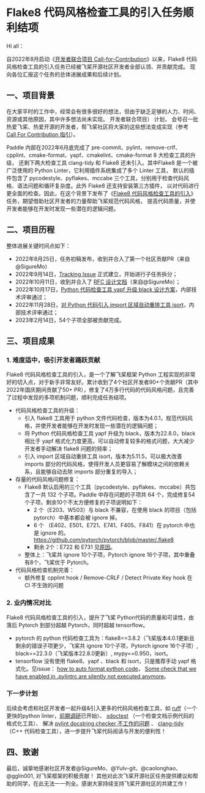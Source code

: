 # Flake8 代码风格检查工具的引入任务顺利结项

Hi all：

自2022年8月启动《[开发者联合项目 Call-for-Contribution](../)》以来，Flake8 代码风格检查工具的引入任务已经被飞桨开源社区开发者全部认领、并贡献完成。
现向各位汇报这个任务的总体进展成果和后续计划。

## 一、项目背景

在大家平时的工作中，经常会有很多很好的想法，但由于缺乏足够的人力、时间、资源或其他原因，其中许多想法尚未实现。 开发者联合项目） 计划，
会号召一批热爱飞桨、热爱开源的开发者，帮飞桨社区将大家的这些想法变成实现（参考 [Call For Contribution 指引](../guide-to-call-for-contribution_cn.md)）。

Paddle 内部在2022年6月底完成了 pre-commit、pylint、remove-crlf、cpplint、cmake-format、yapf、cmakelint、cmake-format 8 大检查工具的升级，
还剩下两大检查工具 clang-tidy 和 Flake8 还未引入。其中Flake8 是一个被广泛使用的 Python Linter，它利用插件系统集成了多个 Linter 工具，
默认的插件包含了 pycodestyle、pyflakes、mccabe 三个工具，分别用于检查代码风格、语法问题和循环复杂度。此外 Flake8 还支持安装第三方插件，
以对代码进行更全面的检查。因此，在这个背景下发布了《[Flake8 代码风格检查工具的引入](code_style_flake8.md)》任务，期望借助社区开发者的力量帮助飞桨规范代码风格，
提高代码质量，并使开发者能够在开发时发现一些潜在的逻辑问题。

## 二、项目历程

整体进展关键时间点如下：

* 2022年8月25日，任务初稿发布，收到并合入了第一个社区贡献PR（来自@SigureMo）
* 2022年9月14日，[Tracking Issue](https://github.com/PaddlePaddle/Paddle/issues/46039) 正式建立，开始进行子任务拆分；
* 2022年10月11日，收到并合入了 [RFC 设计文档](https://github.com/PaddlePaddle/community/blob/master/rfcs/CodeStyle/20220927_introducing_flake8.md)（来自@SigureMo）；
* 2022年10月17日，[Python 代码检查工具 yapf 升级 black 设计方案](https://github.com/PaddlePaddle/community/blob/master/rfcs/CodeStyle/20221018_introducing_black.md)，内部技术评审通过；
* 2022年11月28日，[对 Python 代码引入 import 区域自动重排工具 isort](https://github.com/PaddlePaddle/community/blob/master/rfcs/CodeStyle/20221111_introducing_isort.md)，内部技术评审通过；
* 2023年2月14日，54个子项全部被贡献完成。

## 三、项目成果
### 1. 难度适中，吸引开发者踊跃贡献
Flake8 代码风格检查工具的引入，是一个了解飞桨框架 Python 工程实现的非常好的切入点，对于新手非常友好。累计收到了4个社区开发者90+个贡献PR（其中2022年国庆期间贡献了50+ PR），修复了4万多行代码的代码风格问题，且完善了过程中发现的多项机制问题，顺利完成任务结项。
* 代码风格检查工具的升级：
  * 引入 flake8 工具用于 python 文件代码检查，版本为4.0.1，规范代码风格，并使开发者能够在开发时发现一些潜在的逻辑问题；
  * 将 Python 代码风格检查工具 yapf 升级为 black，版本为22.8.0，black 相比于 yapf 格式化力度更高，可以自动修复较多的格式问题，大大减少开发者手动解决 flake8 问题的频率；
  * 引入 import 区域自动重排工具 isort，版本为5.11.5，可以极大改善 imports 部分的代码风格，使得开发人员更容易了解模块之间的依赖关系，且能够自动去除 imports 部分重复的导入；
* 存量的代码风格问题修复：
  * Flake8 默认启用的三个工具（pycodestyle、pyflakes、mccabe）共包含了一共 132 个子项。Paddle 中存在问题的子项共 64 个，完成修复54个子项，剩余10个不太方便修复的子项说明如下：
    * 2 个（E203、W503）与 black 不兼容，在使用 black 的项目（包括 pytorch）中基本都会被 ignore 掉。
    * 6 个 （E402、E501、E721、E741、F405、F841）在 pytorch 中也是 ignore 的。https://github.com/pytorch/pytorch/blob/master/.flake8
    * 剩余 2个：E722 和 E731 见[原因](https://github.com/PaddlePaddle/Paddle/pull/50458#issuecomment-1429522203)。
  * 整体上：飞桨共 ignore 10个子项，Pytorch ignore 16个子项，其中重叠有8个，飞桨优于 Pytorch。
* 代码风格检查机制完善：
  * 额外修复 cpplint hook / Remove-CRLF / Detect Private Key hook 在 CI 不生效的问题

### 2. 业内情况对比
Flake8 代码风格检查工具的引入，提升了飞桨 Python代码的质量和可读性，由落后 Pytorch 到部分超越 Pytorch，同时超越 tensorflow。
* pytorch 的 python 代码检查工具为：flake8==3.8.2（飞桨版本4.0.1更新且剩余的错误子项更少，飞桨共 ignore 10个子项，Pytorch ignore 16个子项）, black==22.3.0（飞桨版本22.8.0更新）, mypy==0.950，isort。
* tensorflow 没有使用 flake8、yapf 、black 和 isort，只是推荐手动 yapf 格式化。见issue： [how to auto format python code](https://github.com/tensorflow/tensorflow/issues/50304)，
[Some check that we have enabled in .pylintrc are silently not executed anymore](https://github.com/tensorflow/tensorflow/issues/55442)。

### 下一步计划
后续会考虑和社区开发者一起升级&引入更多的代码风格检查工具，如
[ruff](https://github.com/charliermarsh/ruff)（一个更快的python linter，[前期调研](https://github.com/PaddlePaddle/Paddle/pull/50458#issuecomment-1431280278)已开始）、
[xdoctest](https://github.com/Erotemic/xdoctest) （一个检查文档示例代码的格式化工具）、
解决 [pylint docstring checker 不工作的问题](https://github.com/PaddlePaddle/Paddle/issues/47821) 、
[clang-tidy](https://github.com/PaddlePaddle/community/blob/master/pfcc/call-for-contributions/code_style/code_style_clang_tidy.md)（C++ 代码检查工具），进一步提升飞桨代码阅读与开发的便利性！

## 四、致谢
最后，诚挚地感谢社区开发者@SigureMo、@Yulv-git、@caolonghao、@gglin001, 对飞桨框架的积极贡献！
其他对此次飞桨开源社区任务提供建议和帮助的同学，在此无法一一列全。感谢大家持续支持飞桨开源社区的共建工作！

